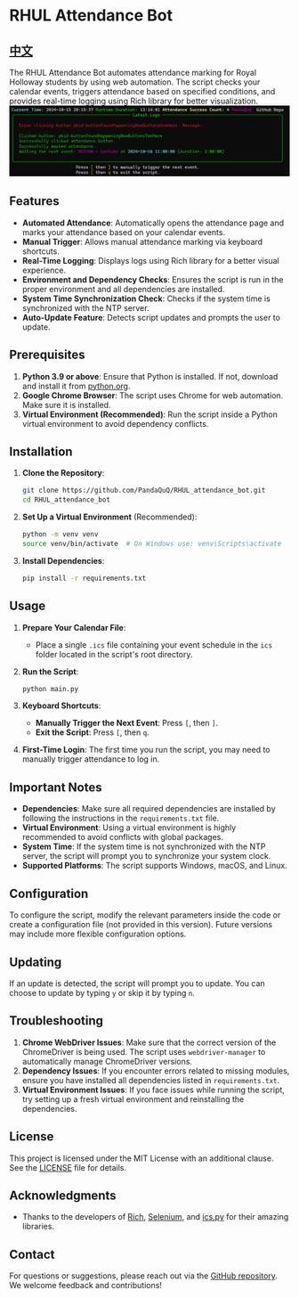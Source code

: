 # RHUL Attendance Bot
[中文](https://github.com/PandaQuQ/RHUL_attendance_bot/blob/main/README_CN.md)
---

The RHUL Attendance Bot automates attendance marking for Royal Holloway students by using web automation. The script checks your calendar events, triggers attendance based on specified conditions, and provides real-time logging using Rich library for better visualization.
![alt text]({8BA55B13-C622-4EB4-93F2-964AF83C7A9E}.png)
## Features

- **Automated Attendance**: Automatically opens the attendance page and marks your attendance based on your calendar events.
- **Manual Trigger**: Allows manual attendance marking via keyboard shortcuts.
- **Real-Time Logging**: Displays logs using Rich library for a better visual experience.
- **Environment and Dependency Checks**: Ensures the script is run in the proper environment and all dependencies are installed.
- **System Time Synchronization Check**: Checks if the system time is synchronized with the NTP server.
- **Auto-Update Feature**: Detects script updates and prompts the user to update.

## Prerequisites

1. **Python 3.9 or above**: Ensure that Python is installed. If not, download and install it from [python.org](https://www.python.org/downloads/).
2. **Google Chrome Browser**: The script uses Chrome for web automation. Make sure it is installed.
3. **Virtual Environment (Recommended)**: Run the script inside a Python virtual environment to avoid dependency conflicts.

## Installation

1. **Clone the Repository**:

    ```bash
    git clone https://github.com/PandaQuQ/RHUL_attendance_bot.git
    cd RHUL_attendance_bot
    ```

2. **Set Up a Virtual Environment** (Recommended):

    ```bash
    python -m venv venv
    source venv/bin/activate  # On Windows use: venv\Scripts\activate
    ```

3. **Install Dependencies**:

    ```bash
    pip install -r requirements.txt
    ```

## Usage

1. **Prepare Your Calendar File**:

   - Place a single `.ics` file containing your event schedule in the `ics` folder located in the script's root directory.

2. **Run the Script**:

   ```bash
   python main.py
   ```

3. **Keyboard Shortcuts**:

   - **Manually Trigger the Next Event**: Press `[`, then `]`.
   - **Exit the Script**: Press `[`, then `q`.

4. **First-Time Login**: The first time you run the script, you may need to manually trigger attendance to log in.

## Important Notes

- **Dependencies**: Make sure all required dependencies are installed by following the instructions in the `requirements.txt` file.
- **Virtual Environment**: Using a virtual environment is highly recommended to avoid conflicts with global packages.
- **System Time**: If the system time is not synchronized with the NTP server, the script will prompt you to synchronize your system clock.
- **Supported Platforms**: The script supports Windows, macOS, and Linux.

## Configuration

To configure the script, modify the relevant parameters inside the code or create a configuration file (not provided in this version). Future versions may include more flexible configuration options.

## Updating

If an update is detected, the script will prompt you to update. You can choose to update by typing `y` or skip it by typing `n`.

## Troubleshooting

1. **Chrome WebDriver Issues**: Make sure that the correct version of the ChromeDriver is being used. The script uses `webdriver-manager` to automatically manage ChromeDriver versions.
2. **Dependency Issues**: If you encounter errors related to missing modules, ensure you have installed all dependencies listed in `requirements.txt`.
3. **Virtual Environment Issues**: If you face issues while running the script, try setting up a fresh virtual environment and reinstalling the dependencies.

## License

This project is licensed under the MIT License with an additional clause. See the [LICENSE](LICENSE) file for details.

## Acknowledgments

- Thanks to the developers of [Rich](https://github.com/Textualize/rich), [Selenium](https://www.selenium.dev/), and [ics.py](https://github.com/C4ptainCrunch/ics.py) for their amazing libraries.

## Contact

For questions or suggestions, please reach out via the [GitHub repository](https://github.com/PandaQuQ/RHUL_attendance_bot). We welcome feedback and contributions!
